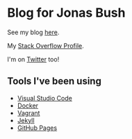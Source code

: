 # Blog for Jonas Bush

See my blog [here](http://jxprime.github.io).

My [Stack Overflow Profile](http://stackoverflow.com/users/5480/jonas).

I'm on [Twitter](https://twitter.com/jxprime) too!

## Tools I've been using

* [Visual Studio Code](https://code.visualstudio.com/)
* [Docker](http://www.docker.com/)
* [Vagrant](https://www.vagrantup.com/)
* [Jekyll](http://jekyllrb.com/)
* [GitHub Pages](https://pages.github.com/)

